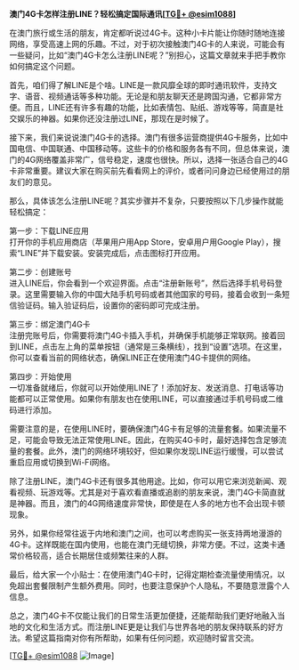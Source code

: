 **澳门4G卡怎样注册LINE？轻松搞定国际通讯[[TG💪+ @esim1088](https://t.me/s/esim1088)]**

在澳门旅行或生活的朋友，肯定都听说过4G卡。这种小卡片能让你随时随地连接网络，享受高速上网的乐趣。不过，对于初次接触澳门4G卡的人来说，可能会有一些疑问，比如“澳门4G卡怎么注册LINE呢？”别担心，这篇文章就来手把手教你如何搞定这个问题。

首先，咱们得了解LINE是个啥。LINE是一款风靡全球的即时通讯软件，支持文字、语音、视频通话等多种功能。无论是和朋友聊天还是跨国沟通，它都非常方便。而且，LINE还有许多有趣的功能，比如表情包、贴纸、游戏等等，简直是社交娱乐的神器。如果你还没注册过LINE，那现在是时候了。

接下来，我们来说说澳门4G卡的选择。澳门有很多运营商提供4G卡服务，比如中国电信、中国联通、中国移动等。这些卡的价格和服务各有不同，但总体来说，澳门的4G网络覆盖非常广，信号稳定，速度也很快。所以，选择一张适合自己的4G卡非常重要。建议大家在购买前先看看网上的评价，或者问问身边已经使用过的朋友们的意见。

那么，具体该怎么注册LINE呢？其实步骤并不复杂，只要按照以下几步操作就能轻松搞定：

第一步：下载LINE应用  
打开你的手机应用商店（苹果用户用App Store，安卓用户用Google Play），搜索“LINE”并下载安装。安装完成后，点击图标打开应用。

第二步：创建账号  
进入LINE后，你会看到一个欢迎界面。点击“注册新账号”，然后选择手机号码登录。这里需要输入你的中国大陆手机号码或者其他国家的号码，接着会收到一条短信验证码。输入验证码后，设置你的密码即可完成注册。

第三步：绑定澳门4G卡  
注册完账号后，你需要将澳门4G卡插入手机，并确保手机能够正常联网。接着回到LINE，点击左上角的菜单按钮（通常是三条横线），找到“设置”选项。在这里，你可以查看当前的网络状态，确保LINE正在使用澳门4G卡提供的网络。

第四步：开始使用  
一切准备就绪后，你就可以开始使用LINE了！添加好友、发送消息、打电话等功能都可以正常使用。如果你有朋友也在使用LINE，可以直接通过手机号码或二维码进行添加。

需要注意的是，在使用LINE时，要确保澳门4G卡有足够的流量套餐。如果流量不足，可能会导致无法正常使用LINE。因此，在购买4G卡时，最好选择包含足够流量的套餐。此外，澳门的网络环境较好，但如果你发现LINE运行缓慢，可以尝试重启应用或切换到Wi-Fi网络。

除了注册LINE，澳门4G卡还有很多其他用途。比如，你可以用它来浏览新闻、观看视频、玩游戏等。尤其是对于喜欢看直播或追剧的朋友来说，澳门4G卡简直就是神器。而且，澳门的4G网络速度非常快，即使是在人多的地方也不会出现卡顿现象。

另外，如果你经常往返于内地和澳门之间，也可以考虑购买一张支持两地漫游的4G卡。这样既能在国内使用，也能在澳门无缝切换，非常方便。不过，这类卡通常价格较高，适合长期居住或频繁往来的人群。

最后，给大家一个小贴士：在使用澳门4G卡时，记得定期检查流量使用情况，以免超出套餐限制产生额外费用。同时，也要注意保护个人隐私，不要随意泄露个人信息。

总之，澳门4G卡不仅能让我们的日常生活更加便捷，还能帮助我们更好地融入当地的文化和生活方式。而注册LINE更是让我们与世界各地的朋友保持联系的好方法。希望这篇指南对你有所帮助，如果有任何问题，欢迎随时留言交流。

[[TG💪+ @esim1088](https://t.me/s/esim1088) ![Image](https://i.postimg.cc/4NQfJmqS/Snipaste-2025-05-13-00-14-12.png)]